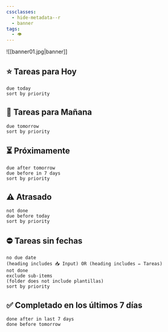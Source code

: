 ```yaml
---
cssclasses:
  - hide-metadata--r
  - banner
tags:
  - 👁️
---
```

![[banner01.jpg|banner]]
## ⭐ Tareas para Hoy
```tasks
due today
sort by priority
```

## 📅 Tareas para Mañana
```tasks
due tomorrow
sort by priority
```

## ⏳ Próximamente
```tasks
due after tomorrow
due before in 7 days
sort by priority
```

## ⚠ Atrasado
```tasks
not done
due before today
sort by priority
```

## ⛔ Tareas sin fechas
```tasks
no due date
(heading includes 📥 Input) OR (heading includes ✏️ Tareas)
not done
exclude sub-items
(folder does not include plantillas)
sort by priority
```

## ✅ Completado en los últimos 7 días
```tasks
done after in last 7 days
done before tomorrow
```